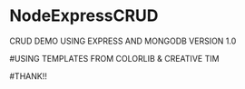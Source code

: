# NodeExpressCRUD

CRUD DEMO USING EXPRESS AND MONGODB
VERSION 1.0

#USING TEMPLATES FROM COLORLIB & CREATIVE TIM

#THANK!!
